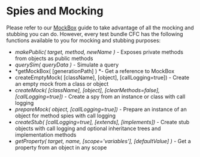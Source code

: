 # Spies and Mocking

Please refer to our [MockBox](http://wiki.coldbox.org/wiki/MockBox.cfm) guide to take advantage of all the mocking and stubbing you can do. However, every test bundle CFC has the following functions available to you for mocking and stubbing purposes:

* *makePublic( target, method, newName )* - Exposes private methods from objects as public methods
* *querySim( queryData )* - Simulate a query
* *getMockBox( [generationPath] ) *- Get a reference to MockBox
* createEmptyMock( [className], [object], [callLogging=true]) - Create an empty mock from a class or object
* *createMock( [className], [object], [clearMethods=false], [callLogging=true])* - Create a spy from an instance or class with call logging
* *prepareMock( object, [callLogging=true])* - Prepare an instance of an object for method spies with call logging
* *createStub( [callLogging=true], [extends], [implements])* - Create stub objects with call logging and optional inheritance trees and implementation methods
* *getProperty( target, name, [scope='variables'], [defaultValue] )* - Get a property from an object in any scope
